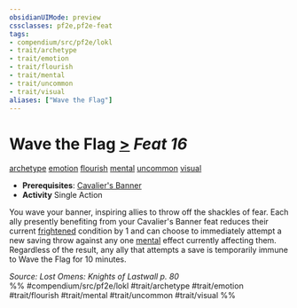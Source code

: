 ```yaml
---
obsidianUIMode: preview
cssclasses: pf2e,pf2e-feat
tags:
- compendium/src/pf2e/lokl
- trait/archetype
- trait/emotion
- trait/flourish
- trait/mental
- trait/uncommon
- trait/visual
aliases: ["Wave the Flag"]
---
```

# Wave the Flag  [>](rules/core-rulebook/chapter-9-playing-the-game.md#Actions "Single Action") *Feat 16*  
[archetype](rules/traits/archetype.md "Archetype Feat Trait")  [emotion](rules/traits/emotion.md "Emotion Effect Trait")  [flourish](rules/traits/flourish.md "Flourish Combat Trait")  [mental](rules/traits/mental.md "Mental Effect Trait")  [uncommon](rules/traits/uncommon.md "Uncommon Rarity Trait")  [visual](rules/traits/visual.md "Visual Effect Trait")  

- **Prerequisites**: [Cavalier's Banner](compendium/feats/cavaliers-banner-apg.md)
- **Activity** Single Action

You wave your banner, inspiring allies to throw off the shackles of fear. Each ally presently benefiting from your Cavalier's Banner feat reduces their current [frightened](rules/conditions.md#Frightened) condition by 1 and can choose to immediately attempt a new saving throw against any one [mental](rules/traits/mental.md "Mental Effect Trait") effect currently affecting them. Regardless of the result, any ally that attempts a save is temporarily immune to Wave the Flag for 10 minutes.

*Source: Lost Omens: Knights of Lastwall p. 80*  
%% #compendium/src/pf2e/lokl #trait/archetype #trait/emotion #trait/flourish #trait/mental #trait/uncommon #trait/visual %%